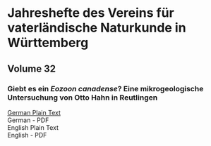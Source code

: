 # Jahreshefte des Vereins für vaterländische Naturkunde in Württemberg

## Volume 32

### Giebt es ein _Eozoon canadense_? Eine mikrogeologische Untersuchung von Otto Hahn in Reutlingen

[German Plain Text](full-text-german.md#giebt-es-ein-eozoon-canadense-eine-mikrogeologische-untersuchung-von-otto-hahn-in-reutlingen)  
German - PDF  
English Plain Text  
English - PDF  
